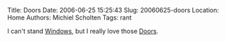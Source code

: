 Title: Doors
Date: 2006-06-25 15:25:43
Slug: 20060625-doors
Location: Home
Authors: Michiel Scholten
Tags: rant

<p>I can't stand <a href="http://www.microsoft.com/windows/">Windows</a>, but I really love those <a href="http://en.wikipedia.org/wiki/The_Doors">Doors</a>.</p>